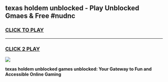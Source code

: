 
## texas holdem unblocked - Play Unblocked Gmaes & Free #nudnc
<h3>
<a href="https://news.freeplayer.one?title=texas_holdem_unblocked&ref=24F">CLICK TO PLAY</a></h3>
<hr>

<h3>
<a href="https://news.freeplayer.one?title=texas_holdem_unblocked&ref=24F">CLICK 2 PLAY</a>
  
</h3>

<a href="https://news.freeplayer.one?title=texas_holdem_unblocked&ref=24F/"><img src="https://clearcache.store/games.png"></a>


**texas holdem unblocked games unblocked: Your Gateway to Fun and Accessible Online Gaming**

